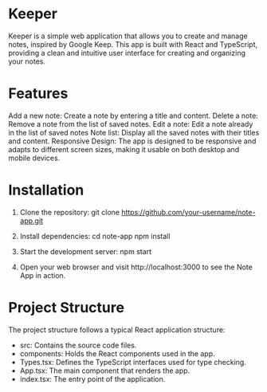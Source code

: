 # Keeper 
Keeper is a simple web application that allows you to create and manage notes, inspired by Google Keep. This app is built with React and TypeScript, providing a clean and intuitive user interface for creating and organizing your notes.

# Features
Add a new note: Create a note by entering a title and content.
Delete a note: Remove a note from the list of saved notes.
Edit a note: Edit a note already in the list of saved notes
Note list: Display all the saved notes with their titles and content.
Responsive Design: The app is designed to be responsive and adapts to different screen sizes, making it usable on both desktop and mobile devices.

# Installation
1. Clone the repository:
git clone https://github.com/your-username/note-app.git

2. Install dependencies:
cd note-app
npm install

3. Start the development server:
npm start

4. Open your web browser and visit http://localhost:3000 to see the Note App in action.

# Project Structure
The project structure follows a typical React application structure:

- src: Contains the source code files.
- components: Holds the React components used in the app.
- Types.tsx: Defines the TypeScript interfaces used for type checking.
- App.tsx: The main component that renders the app.
- index.tsx: The entry point of the application.

